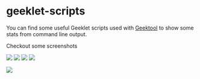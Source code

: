 geeklet-scripts
===============

You can find some useful Geeklet scripts used with [Geektool] to show some stats from command line output.

  [Geektool]: http://projects.tynsoe.org/en/geektool/
  
Checkout some screenshots

![](http://projects.tynsoe.org/en/geektool/shots/shot60_t.jpg)
![](http://projects.tynsoe.org/en/geektool/shots/shot56_t.jpg)
![](http://projects.tynsoe.org/en/geektool/shots/shot49_t.jpg)
![](http://projects.tynsoe.org/en/geektool/shots/shot48_t.jpg)


![](http://projects.tynsoe.org/en/geektool/shots/shot39_t.jpg)
